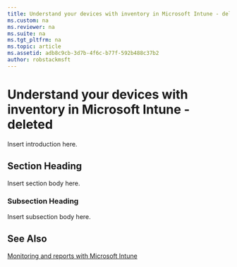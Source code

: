 ```yaml
---
title: Understand your devices with inventory in Microsoft Intune - deleted
ms.custom: na
ms.reviewer: na
ms.suite: na
ms.tgt_pltfrm: na
ms.topic: article
ms.assetid: adb8c9cb-3d7b-4f6c-b77f-592b488c37b2
author: robstackmsft
---
```

# Understand your devices with inventory in Microsoft Intune - deleted
Insert introduction here.

## Section Heading
Insert section body here.

### Subsection Heading
Insert subsection body here.

## See Also
[Monitoring and reports with Microsoft Intune](../Topic/Monitoring_and_reports_with_Microsoft_Intune.md)

